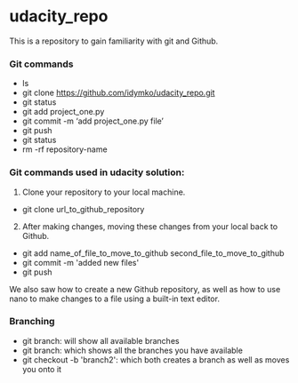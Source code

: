 # udacity_repo
This is a repository to gain familiarity with git and Github.

### Git commands
* ls
* git clone https://github.com/idymko/udacity_repo.git
* git status
* git add project_one.py
* git commit -m ‘add project_one.py file’ 
* git push 
* git status
* rm -rf repository-name

### Git commands used in udacity solution:

1. Clone your repository to your local machine.
* git clone url_to_github_repository

2. After making changes, moving these changes from your local back to Github.
* git add name_of_file_to_move_to_github second_file_to_move_to_github
* git commit -m 'added new files'
* git push

We also saw how to create a new Github repository, as well as how to use nano to make changes to a file using a built-in text editor.

### Branching 
* git branch: will show all available branches
* git branch: which shows all the branches you have available
* git checkout -b 'branch2': which both creates a branch as well as moves you onto it
